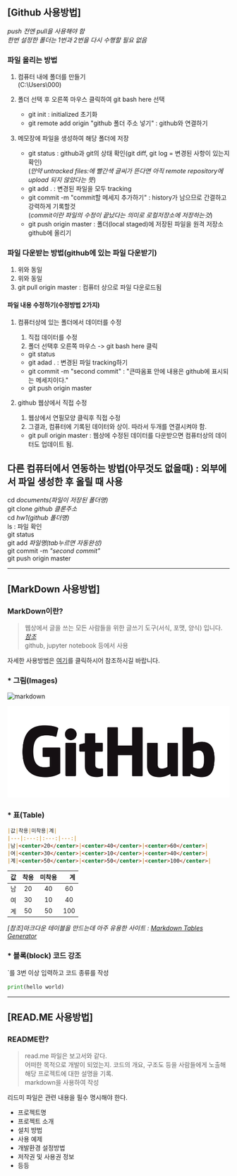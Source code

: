 ## [Github 사용방법]

*push 전엔 pull을 사용해야 함*  
*한번 설정한 폴더는 1번과 2번을 다시 수행할 필요 없음*  

### 파일 올리는 방법  

1. 컴퓨터 내에 폴더를 만들기  
(C:\Users\000)


2. 폴더 선택 후 오른쪽 마우스 클릭하여 git bash here 선택  
    * git init : initialized 초기화  
    * git remote add origin "github 폴더 주소 넣기" : github와 연결하기  


3. 메모장에 파일을 생성하여 해당 폴더에 저장  
    * git status : github과 git의 상태 확인(git diff, git log = 변경된 사항이 있는지 확인)  
    (*만약 untracked files:에 빨간색 글씨가 뜬다면 아직 remote repository에 upload 되지 않았다는 뜻*)  
    * git add . : 변경된 파일을 모두 tracking  
    * git commit -m "commit할 메세지 추가하기" : history가 남으므로 간결하고 강력하게 기록할것  
    (*commit이란 파일의 수정이 끝났다는 의미로 로컬저장소에 저장하는것*)  
    * git push origin master : 폴더(local staged)에 저장된 파일을 원격 저장소 github에 올리기  
  
### 파일 다운받는 방법(github에 있는 파일 다운받기)  

1. 위와 동일  
2. 위와 동일  
3. git pull origin master : 컴퓨터 상으로 파일 다운로드됨  
  
#### 파일 내용 수정하기(수정방법 2가지)  
1. 컴퓨터상에 있는 폴더에서 데이터를 수정  
    1) 직접 데이터를 수정  
    2) 폴더 선택후 오른쪽 마우스 -> git bash here 클릭  
    - git status    
    - git adad . : 변경된 파일 tracking하기  
    - git commit -m "second commit" : "큰따옴표 안에 내용은 github에 표시되는 메세지이다."  
    - git push origin master  
    
  
2. github 웹상에서 직접 수정  
    1) 웹상에서 연필모양 클릭후 직접 수정  
    2) 그결과, 컴퓨터에 기록된 데이터와 상이. 따라서 두개를 연결시켜야 함.  
    - git pull origin master : 웹상에 수정된 데이터를 다운받으면 컴퓨터상의 데이터도 업데이트 됨.  

## 다른 컴퓨터에서 연동하는 방법(아무것도 없을때) : 외부에서 파일 생성한 후 올릴 때 사용  
cd _documents(파일이 저장된 폴더명)_  
git clone _github 클론주소_  
cd _hw1(github 폴더명)_  
ls  : 파일 확인  
git status  
git add _파일명(tab누르면 자동완성)_  
git commit -m _"second commit"_  
git push origin master    


________________________________________________________________

## [MarkDown 사용방법]  

### MarkDown이란?
> 웹상에서 글을 쓰는 모든 사람들을 위한 글쓰기 도구(서식, 포맷, 양식) 입니다. *[참조](https://thisblogbusy.tistory.com/entry/%EB%A7%88%ED%81%AC%EB%8B%A4%EC%9A%B4Markdown-%EC%9D%B4%EB%9E%80)*  
> github, jupyter notebook 등에서 사용

자세한 사용방법은 [여기](https://heropy.blog/2017/09/30/markdown/)를 클릭하시어 참조하시길 바랍니다.

### * 그림(Images)  

![markdown](https://upload.wikimedia.org/wikipedia/commons/4/48/Markdown-mark.svg "markdown images")

![github][logo]

[logo]: GitHub_Logo.png "github logo"


### * 표(Table)  

```markdown
|값|착용|미착용|계|
|---|:---:|:---:|---:|
|남|<center>20</center>|<center>40</center>|<center>60</center>|
|여|<center>30</center>|<center>10</center>|<center>40</center>|
|계|<center>50</center>|<center>50</center>|<center>100</center>|
```

|값|착용|미착용|계|
|---|:---:|:---:|---:|
|남|<center>20</center>|<center>40</center>|<center>60</center>|
|여|<center>30</center>|<center>10</center>|<center>40</center>|
|계|<center>50</center>|<center>50</center>|<center>100</center>|

*[참조]마크다운 테이블을 만드는데 아주 유용한 사이트 : [Markdown Tables Generator](https://www.tablesgenerator.com/markdown_tables)*  


### * 블록(block) 코드 강조  

`를 3번 이상 입력하고 코드 종류를 작성  


``` python
print(hello world)
```


*********************

## [READ.ME 사용방법]  

### README란?  
> read.me 파일은 보고서와 같다.  
> 어떠한 목적으로 개발이 되었는지. 코드의 개요, 구조도 등을 사람들에게 노출해 해당 프로젝트에 대한 설명을 기록.  
> markdown을 사용하여 작성  

리드미 파일은 관련 내용을 필수 명시해야 한다.  
- 프로젝트명  
- 프로젝트 소개  
- 설치 방법  
- 사용 예제  
- 개발환경 설정방법
- 저작권 및 사용권 정보
- 등등
